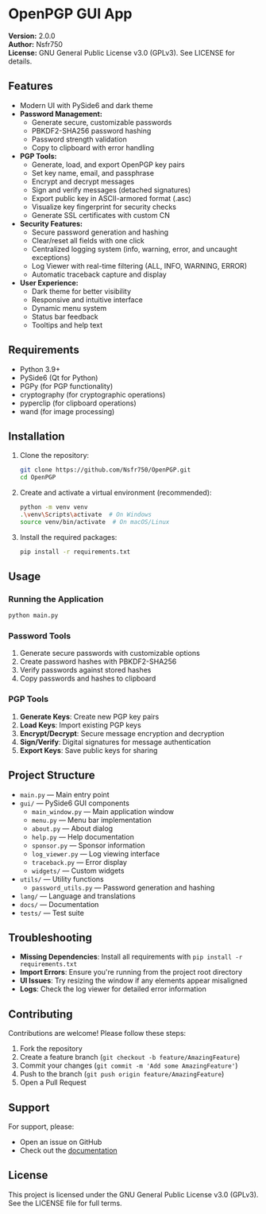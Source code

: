 # OpenPGP GUI App

**Version:** 2.0.0  
**Author:** Nsfr750  
**License:** GNU General Public License v3.0 (GPLv3). See LICENSE for details.

## Features
- Modern UI with PySide6 and dark theme
- **Password Management:**
  - Generate secure, customizable passwords
  - PBKDF2-SHA256 password hashing
  - Password strength validation
  - Copy to clipboard with error handling
- **PGP Tools:**
  - Generate, load, and export OpenPGP key pairs
  - Set key name, email, and passphrase
  - Encrypt and decrypt messages
  - Sign and verify messages (detached signatures)
  - Export public key in ASCII-armored format (.asc)
  - Visualize key fingerprint for security checks
  - Generate SSL certificates with custom CN
- **Security Features:**
  - Secure password generation and hashing
  - Clear/reset all fields with one click
  - Centralized logging system (info, warning, error, and uncaught exceptions)
  - Log Viewer with real-time filtering (ALL, INFO, WARNING, ERROR)
  - Automatic traceback capture and display
- **User Experience:**
  - Dark theme for better visibility
  - Responsive and intuitive interface
  - Dynamic menu system
  - Status bar feedback
  - Tooltips and help text

## Requirements
- Python 3.9+
- PySide6 (Qt for Python)
- PGPy (for PGP functionality)
- cryptography (for cryptographic operations)
- pyperclip (for clipboard operations)
- wand (for image processing)

## Installation
1. Clone the repository:
   ```bash
   git clone https://github.com/Nsfr750/OpenPGP.git
   cd OpenPGP
   ```

2. Create and activate a virtual environment (recommended):
   ```bash
   python -m venv venv
   .\venv\Scripts\activate  # On Windows
   source venv/bin/activate  # On macOS/Linux
   ```

3. Install the required packages:
   ```bash
   pip install -r requirements.txt
   ```

## Usage

### Running the Application
```bash
python main.py
```

### Password Tools
1. Generate secure passwords with customizable options
2. Create password hashes with PBKDF2-SHA256
3. Verify passwords against stored hashes
4. Copy passwords and hashes to clipboard

### PGP Tools
1. **Generate Keys**: Create new PGP key pairs
2. **Load Keys**: Import existing PGP keys
3. **Encrypt/Decrypt**: Secure message encryption and decryption
4. **Sign/Verify**: Digital signatures for message authentication
5. **Export Keys**: Save public keys for sharing

## Project Structure
- `main.py` — Main entry point
- `gui/` — PySide6 GUI components
  - `main_window.py` — Main application window
  - `menu.py` — Menu bar implementation
  - `about.py` — About dialog
  - `help.py` — Help documentation
  - `sponsor.py` — Sponsor information
  - `log_viewer.py` — Log viewing interface
  - `traceback.py` — Error display
  - `widgets/` — Custom widgets
- `utils/` — Utility functions
  - `password_utils.py` — Password generation and hashing
- `lang/` — Language and translations
- `docs/` — Documentation
- `tests/` — Test suite

## Troubleshooting
- **Missing Dependencies**: Install all requirements with `pip install -r requirements.txt`
- **Import Errors**: Ensure you're running from the project root directory
- **UI Issues**: Try resizing the window if any elements appear misaligned
- **Logs**: Check the log viewer for detailed error information

## Contributing
Contributions are welcome! Please follow these steps:
1. Fork the repository
2. Create a feature branch (`git checkout -b feature/AmazingFeature`)
3. Commit your changes (`git commit -m 'Add some AmazingFeature'`)
4. Push to the branch (`git push origin feature/AmazingFeature`)
5. Open a Pull Request

## Support
For support, please:
- Open an issue on GitHub
- Check out the [documentation](docs/)

## License
This project is licensed under the GNU General Public License v3.0 (GPLv3). See the LICENSE file for full terms.
